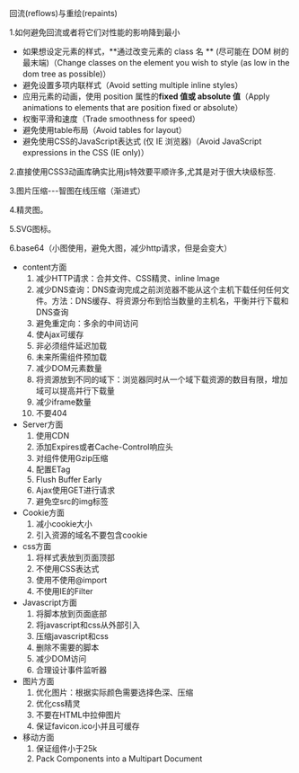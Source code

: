 回流(reflows)与重绘(repaints)

1.如何避免回流或者将它们对性能的影响降到最小

- 如果想设定元素的样式，**通过改变元素的 class 名 ** (尽可能在 DOM 树的最末端)（Change classes on the element you wish to style (as low in the dom tree as possible)）
- 避免设置多项内联样式（Avoid setting multiple inline styles）
- 应用元素的动画，使用 position 属性的**fixed 值或 absolute 值**（Apply animations to elements that are position fixed or absolute）
- 权衡平滑和速度（Trade smoothness for speed）
- 避免使用table布局（Avoid tables for layout）
- 避免使用CSS的JavaScript表达式 (仅 IE 浏览器)（Avoid JavaScript expressions in the CSS (IE only)）

2.直接使用CSS3动画库确实比用js特效要平顺许多,尤其是对于很大块级标签.

3.图片压缩---智图在线压缩（渐进式）

4.精灵图。

5.SVG图标。

6.base64（小图使用，避免大图，减少http请求，但是会变大）



- content方面
  1. 减少HTTP请求：合并文件、CSS精灵、inline Image
  2. 减少DNS查询：DNS查询完成之前浏览器不能从这个主机下载任何任何文件。方法：DNS缓存、将资源分布到恰当数量的主机名，平衡并行下载和DNS查询
  3. 避免重定向：多余的中间访问
  4. 使Ajax可缓存
  5. 非必须组件延迟加载
  6. 未来所需组件预加载
  7. 减少DOM元素数量
  8. 将资源放到不同的域下：浏览器同时从一个域下载资源的数目有限，增加域可以提高并行下载量
  9. 减少iframe数量
  10. 不要404
- Server方面
  1. 使用CDN
  2. 添加Expires或者Cache-Control响应头
  3. 对组件使用Gzip压缩
  4. 配置ETag
  5. Flush Buffer Early
  6. Ajax使用GET进行请求
  7. 避免空src的img标签
- Cookie方面
  1. 减小cookie大小
  2. 引入资源的域名不要包含cookie
- css方面
  1. 将样式表放到页面顶部
  2. 不使用CSS表达式
  3. 使用不使用@import
  4. 不使用IE的Filter
- Javascript方面
  1. 将脚本放到页面底部
  2. 将javascript和css从外部引入
  3. 压缩javascript和css
  4. 删除不需要的脚本
  5. 减少DOM访问
  6. 合理设计事件监听器
- 图片方面
  1. 优化图片：根据实际颜色需要选择色深、压缩
  2. 优化css精灵
  3. 不要在HTML中拉伸图片
  4. 保证favicon.ico小并且可缓存
- 移动方面
  1. 保证组件小于25k
  2. Pack Components into a Multipart Document

